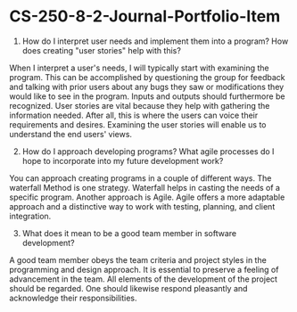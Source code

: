# CS-250-8-2-Journal-Portfolio-Item

1. How do I interpret user needs and implement them into a program? How does creating "user stories" help with this?

When I interpret a user's needs, I will typically start with examining the program. This can be accomplished by questioning the group for feedback and talking with prior users about any bugs they saw or modifications they would like to see in the program. Inputs and outputs should furthermore be recognized. User stories are vital because they help with gathering the information needed. After all, this is where the users can voice their requirements and desires. Examining the user stories will enable us to understand the end users' views. 

2. How do I approach developing programs? What agile processes do I hope to incorporate into my future development work?

You can approach creating programs in a couple of different ways. The waterfall Method is one strategy. Waterfall helps in casting the needs of a specific program. Another approach is Agile. Agile offers a more adaptable approach and a distinctive way to work with testing, planning, and client integration.

3. What does it mean to be a good team member in software development?

A good team member obeys the team criteria and project styles in the programming and design approach. It is essential to preserve a feeling of advancement in the team. All elements of the development of the project should be regarded. One should likewise respond pleasantly and acknowledge their responsibilities.
